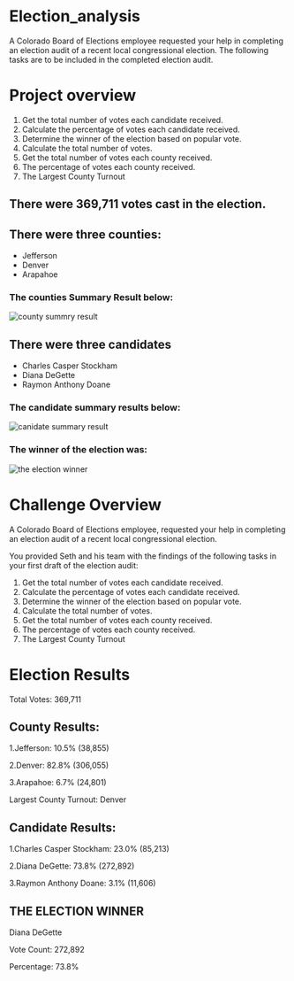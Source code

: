 # Election_analysis
A Colorado Board of Elections employee requested your help in completing an election audit of a recent local congressional election. The following tasks are to be included in the completed election audit.
# Project overview
1. Get the total number of votes each candidate received. 
2. Calculate the percentage of votes each candidate received. 
3. Determine the winner of the election based on popular vote. 
4. Calculate the total number of votes. 
5. Get the total number of votes each county received. 
6. The percentage of votes each county received.
7. The Largest County Turnout

## There were 369,711 votes cast in the election.

## There were three counties:
* Jefferson
* Denver
* Arapahoe

 ### The counties Summary Result below:


![county summry result](https://user-images.githubusercontent.com/90945875/135687971-a954c963-2a83-48ca-9e5d-68dd68956c33.png)

## There were three candidates
* Charles Casper Stockham
* Diana DeGette
* Raymon Anthony Doane

### The candidate summary results below:


![canidate summary result](https://user-images.githubusercontent.com/90945875/135689996-5a040227-364e-4e8a-9e9f-4da8b6a4e8cf.png)




### The winner of the election was:


![the election winner](https://user-images.githubusercontent.com/90945875/135690612-dbe47692-2648-429f-9e4f-a7b185b6cdb1.png)


# Challenge Overview
A Colorado Board of Elections employee, requested your help in completing an election audit of a recent local congressional election.

You provided Seth and his team with the findings of the following tasks in your first draft of the election audit:
1. Get the total number of votes each candidate received. 
2. Calculate the percentage of votes each candidate received. 
3. Determine the winner of the election based on popular vote. 
4. Calculate the total number of votes. 
5. Get the total number of votes each county received. 
6. The percentage of votes each county received.
7. The Largest County Turnout



# Election Results
Total Votes: 369,711

## County Results:

1.Jefferson: 10.5% (38,855)

2.Denver: 82.8% (306,055)

3.Arapahoe: 6.7% (24,801)

Largest County Turnout: Denver

## Candidate Results:

1.Charles Casper Stockham: 23.0% (85,213)

2.Diana DeGette: 73.8% (272,892)

3.Raymon Anthony Doane: 3.1% (11,606)

## THE ELECTION WINNER
Diana DeGette

Vote Count: 272,892

Percentage: 73.8%
